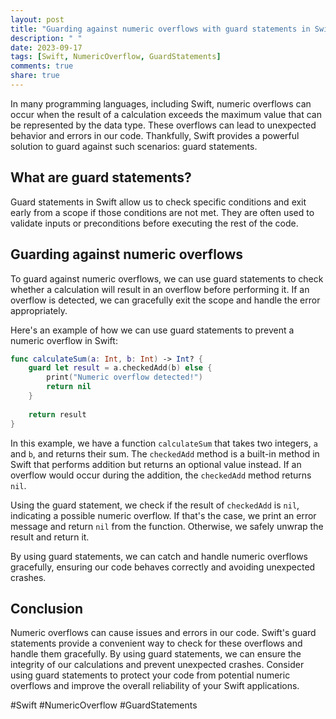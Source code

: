 ```yaml
---
layout: post
title: "Guarding against numeric overflows with guard statements in Swift"
description: " "
date: 2023-09-17
tags: [Swift, NumericOverflow, GuardStatements]
comments: true
share: true
---
```


In many programming languages, including Swift, numeric overflows can occur when the result of a calculation exceeds the maximum value that can be represented by the data type. These overflows can lead to unexpected behavior and errors in our code. Thankfully, Swift provides a powerful solution to guard against such scenarios: guard statements.

## What are guard statements?

Guard statements in Swift allow us to check specific conditions and exit early from a scope if those conditions are not met. They are often used to validate inputs or preconditions before executing the rest of the code. 

## Guarding against numeric overflows

To guard against numeric overflows, we can use guard statements to check whether a calculation will result in an overflow before performing it. If an overflow is detected, we can gracefully exit the scope and handle the error appropriately.

Here's an example of how we can use guard statements to prevent a numeric overflow in Swift:

```swift
func calculateSum(a: Int, b: Int) -> Int? {
    guard let result = a.checkedAdd(b) else {
        print("Numeric overflow detected!")
        return nil
    }
    
    return result
}
```

In this example, we have a function `calculateSum` that takes two integers, `a` and `b`, and returns their sum. The `checkedAdd` method is a built-in method in Swift that performs addition but returns an optional value instead. If an overflow would occur during the addition, the `checkedAdd` method returns `nil`.

Using the guard statement, we check if the result of `checkedAdd` is `nil`, indicating a possible numeric overflow. If that's the case, we print an error message and return `nil` from the function. Otherwise, we safely unwrap the result and return it.

By using guard statements, we can catch and handle numeric overflows gracefully, ensuring our code behaves correctly and avoiding unexpected crashes.

## Conclusion

Numeric overflows can cause issues and errors in our code. Swift's guard statements provide a convenient way to check for these overflows and handle them gracefully. By using guard statements, we can ensure the integrity of our calculations and prevent unexpected crashes. Consider using guard statements to protect your code from potential numeric overflows and improve the overall reliability of your Swift applications.

#Swift #NumericOverflow #GuardStatements